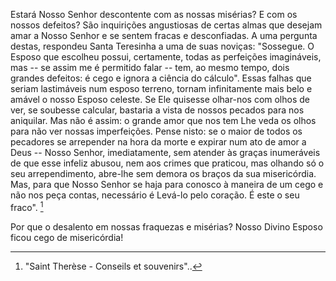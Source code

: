 Estará Nosso Senhor descontente com as nossas misérias? E com os nossos defeitos? São inquirições angustiosas de certas almas que desejam amar a Nosso Senhor e se sentem fracas e desconfiadas. A uma pergunta destas, respondeu Santa Teresinha a uma de suas noviças: "Sossegue. O Esposo que escolheu possui, certamente, todas as perfeições imagináveis, mas -- se assim me é permitido falar -- tem, ao mesmo tempo, dois grandes defeitos: é cego e ignora a ciência do cálculo". Essas falhas que seriam lastimáveis num esposo terreno, tornam infinitamente mais belo e amável o nosso Esposo celeste. Se Ele quisesse olhar-nos com olhos de ver, se soubesse calcular, bastaria a vista de nossos pecados para nos aniquilar. Mas não é assim: o grande amor que nos tem Lhe veda os olhos para não ver nossas imperfeições. Pense nisto: se o maior de todos os pecadores se arrepender na hora da morte e expirar num ato de amor a Deus -- Nosso Senhor, imediatamente, sem atender às graças inumeráveis de que esse infeliz abusou, nem aos crimes que praticou, mas olhando só o seu arrependimento, abre-lhe sem demora os braços da sua misericórdia. Mas, para que Nosso Senhor se haja para conosco à maneira de um cego e não nos peça contas, necessário é Levá-lo pelo coração. É este o seu fraco". [^1]

Por que o desalento em nossas fraquezas e misérias? Nosso Divino Esposo ficou cego de misericórdia!

[^1]: "Saint Therèse - Conseils et souvenirs"..